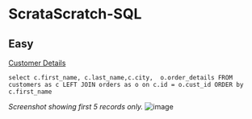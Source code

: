 # ScrataScratch-SQL

##  Easy

[Customer Details](https://platform.stratascratch.com/coding/9891-customer-details?python=)


`select c.first_name,
c.last_name,c.city, 
o.order_details
FROM customers as c LEFT JOIN orders as o on c.id = o.cust_id
ORDER by c.first_name`

_Screenshot showing first 5 records only._
![image](https://user-images.githubusercontent.com/48564899/159240234-390a1ebe-09c6-49e7-8b4a-0db9d00fc556.png)
